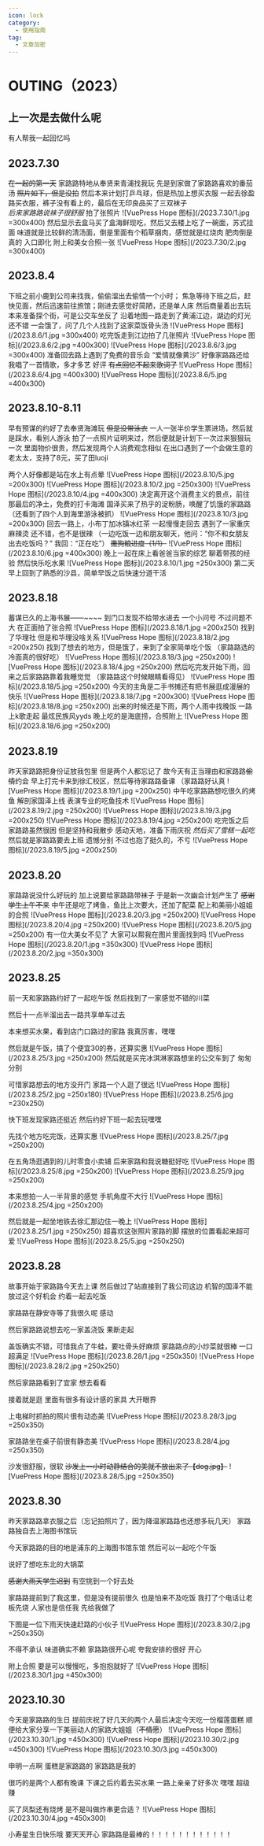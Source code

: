 ```yaml
---
icon: lock
category:
  - 使用指南
tag:
  - 文章加密
---
```


# OUTING（2023）


## 上一次是去做什么呢
有人帮我一起回忆吗

## 2023.7.30
~~在一起的第一天~~
家路路特地从奉贤来青浦找我玩
先是到家做了家路路喜欢的番茄汤
~~照片如下，但是没拍~~
然后本来计划打乒乓球，但是热加上想买衣服
一起去徐盈路买衣服，裤子没有看上的，最后在无印良品买了三双袜子  
*后来家路路说袜子很舒服*
拍了张照片
![VuePress Hope 图标](/2023.7.30/1.jpg   =300x400)
然后显示去盒马买了盒海鲜现吃，然后又去楼上吃了一碗面，苏式挂面
味道就是比较鲜的清汤面，倒是里面有个稻草捆肉，感觉就是红烧肉
肥肉倒是真的 入口即化
附上和美女合照一张
![VuePress Hope 图标](/2023.7.30/2.jpg   =300x400)


## 2023.8.4

  下班之前小鹿到公司来找我，偷偷溜出去偷情一个小时；
  焦急等待下班之后，赶快见面，然后迅速前往旅馆；刚进去感觉好简陋，还是单人床
  然后商量着出去玩
  本来准备探个街，可是公交车坐反了
  沿着地图一路走到了黄浦江边，湖边的灯光还不错
  一会饿了，问了几个人找到了这家菜饭骨头汤
![VuePress Hope 图标](/2023.8.6/1.jpg =300x400)
吃完饭走到江边拍了几张照片
![VuePress Hope 图标](/2023.8.6/2.jpg   =400x300)
![VuePress Hope 图标](/2023.8.6/3.jpg   =300x400)
准备回去路上遇到了免费的音乐会
“爱情就像黄沙”
好像家路路还给我唱了一首情歌，多才多艺 好评
~~有点回忆不起来歌词了~~
![VuePress Hope 图标](/2023.8.6/4.jpg   =400x300)
![VuePress Hope 图标](/2023.8.6/5.jpg   =400x300)


## 2023.8.10-8.11

早有预谋的约好了去奉贤海滩玩
~~但是没带泳衣~~
一人一张半价学生票进场，然后就是踩水，看别人游泳
拍了一点照片证明来过，然后便就是计划下一次过来狠狠玩一次
里面物价很贵，然后发现两个人消费观念相似
在出口遇到了一个会做生意的老太太，支持了8元，买了田luoji

两个人好像都是站在水上有点晕
![VuePress Hope 图标](/2023.8.10/5.jpg  =200x300)
![VuePress Hope 图标](/2023.8.10/2.jpg  =250x300)
![VuePress Hope 图标](/2023.8.10/4.jpg  =400x300)
决定离开这个消费主义的景点，前往那最后的净土，免费的打卡海滩
国泽买来了热乎的淀粉肠，唤醒了饥饿的家路路
（还看到了四个人到海里游泳被抓）
![VuePress Hope 图标](/2023.8.10/3.jpg  =200x300)
回去一路上，小布丁加冰镇冰红茶
一起慢慢走回去
遇到了一家重庆麻辣烫
还不错，也不是很辣
（一边吃饭一边和朋友聊天，他问：“你不和女朋友出去吃饭吗？”
我回：“正在吃”）
~~撒狗粮进度（1/1）~~
![VuePress Hope 图标](/2023.8.10/6.jpg   =400x300)
晚上一起在床上看爸爸当家的综艺
聊着带孩的经验
然后快乐吃水果
![VuePress Hope 图标](/2023.8.10/1.jpg  =250x300)
第二天早上回到了熟悉的沙县，简单早饭之后快速分道干活

## 2023.8.18

蓄谋已久的上海书展——~~~~
到门口发现不给带水进去  一个小问号
不过问题不大
在正面拍了张合照
![VuePress Hope 图标](/2023.8.18/1.jpg  =200x250)
找到了华理社 但是和华理没啥关系
![VuePress Hope 图标](/2023.8.18/2.jpg  =200x250)
找到了想去的地方，但是饿了，来到了全家简单吃个饭
（家路路选的冷面真的很好吃）
![VuePress Hope 图标](/2023.8.18/3.jpg  =250x200)
![VuePress Hope 图标](/2023.8.18/4.jpg  =250x200)
然后吃完发开始下雨，回来之后家路路靠着我睡觉觉
（家路路这个时候眼睛看得见）
![VuePress Hope 图标](/2023.8.18/5.jpg  =250x200)
今天的主角是二手书摊还有把书展逛成漫展的快乐
![VuePress Hope 图标](/2023.8.18/7.jpg  =200x300)
![VuePress Hope 图标](/2023.8.18/8.jpg  =250x200)
出来的时候还是下雨，两个人雨中找晚饭
一路上k歌走起  最炫民族风yyds
晚上吃的是海底捞，合照附上
![VuePress Hope 图标](/2023.8.18/6.jpg  =250x200)

## 2023.8.19
昨天家路路把身份证放我包里
但是两个人都忘记了
故今天有正当理由和家路路~~偷情~~约会
早上打完卡来到徐汇校区，然后等待家路路备课
（家路路好认真
![VuePress Hope 图标](/2023.8.19/1.jpg  =200x250)
中午吃家路路想吃很久的烤鱼
解剖家国泽上线
表演专业的吃鱼技术
![VuePress Hope 图标](/2023.8.19/2.jpg  =250x200)
![VuePress Hope 图标](/2023.8.19/3.jpg  =200x250)
![VuePress Hope 图标](/2023.8.19/4.jpg  =250x200)
吃完饭之后家路路虽然很困
但是坚持和我散步
感动天地，准备下雨庆祝
*然后买了雪糕一起吃*
然后就是家路路要去上班
遗憾分别
不过也抱了挺久的，不亏
![VuePress Hope 图标](/2023.8.19/5.jpg  =200x250)

## 2023.8.20
家路路说没什么好玩的
加上说要给家路路带袜子
于是新一次幽会计划产生了
~~感谢学生上午不来~~
中午还是吃了烤鱼，鱼比上次要大，还加了配菜
配上和美丽小姐姐的合照
![VuePress Hope 图标](/2023.8.20/3.jpg  =250x200)
![VuePress Hope 图标](/2023.8.20/4.jpg  =250x200)
![VuePress Hope 图标](/2023.8.20/5.jpg  =250x200)
有一位大美女不见了
大家可以帮我在图片里面找到吗
![VuePress Hope 图标](/2023.8.20/1.jpg  =350x300)
![VuePress Hope 图标](/2023.8.20/2.jpg  =350x300)

## 2023.8.25
前一天和家路路约好了一起吃午饭
然后找到了一家感觉不错的川菜

然后十一点半溜出去一路共享单车过去

本来想买水果，看到店门口路过的家路
我真厉害，嘿嘿

然后就是午饭，搞了个便宜30的券，还算实惠
![VuePress Hope 图标](/2023.8.25/3.jpg  =250x200)
然后就是买完冰淇淋家路想坐的公交车到了
匆匆分别

可惜家路想去的地方没开门
家路一个人逛了很远
![VuePress Hope 图标](/2023.8.25/2.jpg  =250x180)
![VuePress Hope 图标](/2023.8.25/6.jpg  =230x250)

快下班发现家路还挺近
然后约好下班一起去玩嘿嘿

先找个地方吃完饭，还算实惠
![VuePress Hope 图标](/2023.8.25/7.jpg  =250x200)

在五角场逛遇到的儿时零食小卖铺
后来家路和我说糖挺好吃
![VuePress Hope 图标](/2023.8.25/8.jpg  =250x200)
![VuePress Hope 图标](/2023.8.25/9.jpg  =250x200)

本来想拍一人一半背景的感觉
手机角度不大行
![VuePress Hope 图标](/2023.8.25/4.jpg  =250x200)

然后就是一起坐地铁去徐汇那边住一晚上
![VuePress Hope 图标](/2023.8.25/1.jpg  =250x250)
超喜欢这张照片家路的脚
摆放的位置看起来超可爱
![VuePress Hope 图标](/2023.8.25/5.jpg  =250x250)

## 2023.8.28
故事开始于家路路今天去上课
然后做过了站直接到了我公司这边
机智的国泽不能放过这个好机会
约着一起去吃饭

家路路在静安寺等了我很久呢
感动

然后家路路说想去吃一家盖浇饭
果断走起

盖饭确实不错，可惜我点了牛蛙，要吐骨头好麻烦
家路路点的小炒菜就很棒
一口超满足
![VuePress Hope 图标](/2023.8.28/1.jpg  =250x350)
![VuePress Hope 图标](/2023.8.28/2.jpg  =250x250)

然后家路路看到了宜家
想去看看

接着就是逛
里面有很多有设计感的家具
大开眼界

上电梯时抓拍的照片很有动态美
![VuePress Hope 图标](/2023.8.28/3.jpg  =250x350)

家路路坐在桌子前很有静态美
![VuePress Hope 图标](/2023.8.28/4.jpg  =250x350)

沙发很舒服，很软
~~沙发上一小时动静结合的美就不放出来了【dog.jpg】~~
![VuePress Hope 图标](/2023.8.28/5.jpg  =250x350)





## 2023.8.30
昨天家路路拿衣服之后（忘记拍照片了，因为降温家路路也还想多玩几天）
家路路独自去上海图书馆玩

今天家路路的目的地是浦东的上海图书馆东馆
然后可以一起吃个午饭

说好了想吃东北的大锅菜

~~感谢大雨天学生迟到~~
有空挑到一个好去处

家路路提前到了我这里，但是没有提前很久
也是怕来不及吃饭
我打了个电话让老板先烧
人家也是信任我
先给我做了

下图是一位下雨天快速赶路的小伙子
![VuePress Hope 图标](/2023.8.30/2.jpg  =250x350)

不得不承认
味道确实不赖
家路路很开心呢
夸我安排的很好  开心

附上合照
要是可以慢慢吃，多抱抱就好了
![VuePress Hope 图标](/2023.8.30/1.jpg  =450x300)

## 2023.10.30

今天是家路路的生日
提前庆祝了好几天的两个人最后决定今天吃一份榴莲蛋糕
顺便给大家分享一下美丽动人的家路大姐姐（~~不情愿~~）
![VuePress Hope 图标](/2023.10.30/1.jpg  =450x300)
![VuePress Hope 图标](/2023.10.30/2.jpg  =450x300)
![VuePress Hope 图标](/2023.10.30/3.jpg  =450x300)

申明一点啊
蛋糕是家路路的
家路路是我的

很巧的是两个人都有晚课
下课之后约着去买水果
一路上亲亲了好多次
嘿嘿
超级赚

买了凤梨还有烧烤
是不是叫做炸串更合适？
![VuePress Hope 图标](/2023.10.30/4.jpg  =450x300)

小寿星生日快乐哦
要天天开心
家路路是最棒的！！！！！！！！！！！！
